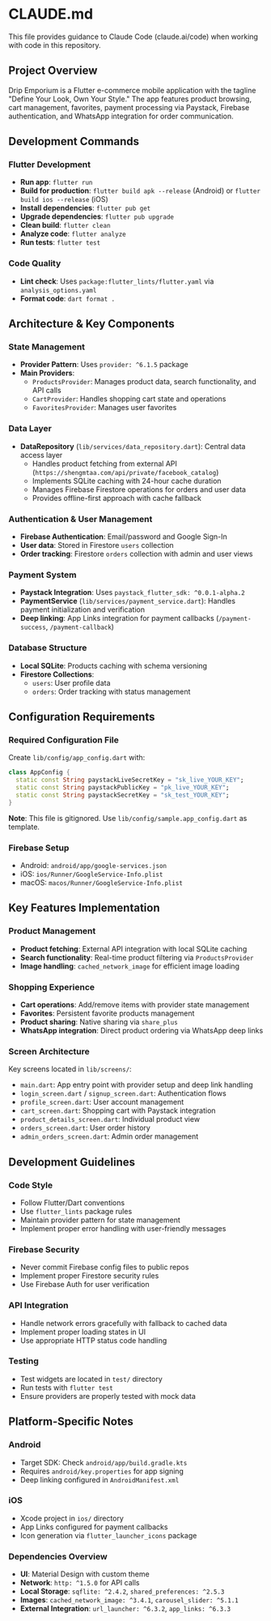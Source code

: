 # CLAUDE.md

This file provides guidance to Claude Code (claude.ai/code) when working with code in this repository.

## Project Overview

Drip Emporium is a Flutter e-commerce mobile application with the tagline "Define Your Look, Own Your Style." The app features product browsing, cart management, favorites, payment processing via Paystack, Firebase authentication, and WhatsApp integration for order communication.

## Development Commands

### Flutter Development
- **Run app**: `flutter run`
- **Build for production**: `flutter build apk --release` (Android) or `flutter build ios --release` (iOS)
- **Install dependencies**: `flutter pub get`
- **Upgrade dependencies**: `flutter pub upgrade`
- **Clean build**: `flutter clean`
- **Analyze code**: `flutter analyze`
- **Run tests**: `flutter test`

### Code Quality
- **Lint check**: Uses `package:flutter_lints/flutter.yaml` via `analysis_options.yaml`
- **Format code**: `dart format .`

## Architecture & Key Components

### State Management
- **Provider Pattern**: Uses `provider: ^6.1.5` package
- **Main Providers**:
  - `ProductsProvider`: Manages product data, search functionality, and API calls
  - `CartProvider`: Handles shopping cart state and operations
  - `FavoritesProvider`: Manages user favorites

### Data Layer
- **DataRepository** (`lib/services/data_repository.dart`): Central data access layer
  - Handles product fetching from external API (`https://shengmtaa.com/api/private/facebook_catalog`)
  - Implements SQLite caching with 24-hour cache duration
  - Manages Firebase Firestore operations for orders and user data
  - Provides offline-first approach with cache fallback

### Authentication & User Management
- **Firebase Authentication**: Email/password and Google Sign-In
- **User data**: Stored in Firestore `users` collection
- **Order tracking**: Firestore `orders` collection with admin and user views

### Payment System
- **Paystack Integration**: Uses `paystack_flutter_sdk: ^0.0.1-alpha.2`
- **PaymentService** (`lib/services/payment_service.dart`): Handles payment initialization and verification
- **Deep linking**: App Links integration for payment callbacks (`/payment-success`, `/payment-callback`)

### Database Structure
- **Local SQLite**: Products caching with schema versioning
- **Firestore Collections**:
  - `users`: User profile data
  - `orders`: Order tracking with status management

## Configuration Requirements

### Required Configuration File
Create `lib/config/app_config.dart` with:
```dart
class AppConfig {
  static const String paystackLiveSecretKey = "sk_live_YOUR_KEY";
  static const String paystackPublicKey = "pk_live_YOUR_KEY";
  static const String paystackSecretKey = "sk_test_YOUR_KEY";
}
```
**Note**: This file is gitignored. Use `lib/config/sample.app_config.dart` as template.

### Firebase Setup
- Android: `android/app/google-services.json`
- iOS: `ios/Runner/GoogleService-Info.plist`
- macOS: `macos/Runner/GoogleService-Info.plist`

## Key Features Implementation

### Product Management
- **Product fetching**: External API integration with local SQLite caching
- **Search functionality**: Real-time product filtering via `ProductsProvider`
- **Image handling**: `cached_network_image` for efficient image loading

### Shopping Experience
- **Cart operations**: Add/remove items with provider state management  
- **Favorites**: Persistent favorite products management
- **Product sharing**: Native sharing via `share_plus`
- **WhatsApp integration**: Direct product ordering via WhatsApp deep links

### Screen Architecture
Key screens located in `lib/screens/`:
- `main.dart`: App entry point with provider setup and deep link handling
- `login_screen.dart` / `signup_screen.dart`: Authentication flows
- `profile_screen.dart`: User account management
- `cart_screen.dart`: Shopping cart with Paystack integration
- `product_details_screen.dart`: Individual product view
- `orders_screen.dart`: User order history
- `admin_orders_screen.dart`: Admin order management

## Development Guidelines

### Code Style
- Follow Flutter/Dart conventions
- Use `flutter_lints` package rules
- Maintain provider pattern for state management
- Implement proper error handling with user-friendly messages

### Firebase Security
- Never commit Firebase config files to public repos
- Implement proper Firestore security rules
- Use Firebase Auth for user verification

### API Integration
- Handle network errors gracefully with fallback to cached data
- Implement proper loading states in UI
- Use appropriate HTTP status code handling

### Testing
- Test widgets are located in `test/` directory
- Run tests with `flutter test`
- Ensure providers are properly tested with mock data

## Platform-Specific Notes

### Android
- Target SDK: Check `android/app/build.gradle.kts`
- Requires `android/key.properties` for app signing
- Deep linking configured in `AndroidManifest.xml`

### iOS
- Xcode project in `ios/` directory
- App Links configured for payment callbacks
- Icon generation via `flutter_launcher_icons` package

### Dependencies Overview
- **UI**: Material Design with custom theme
- **Network**: `http: ^1.5.0` for API calls
- **Local Storage**: `sqflite: ^2.4.2`, `shared_preferences: ^2.5.3`
- **Images**: `cached_network_image: ^3.4.1`, `carousel_slider: ^5.1.1`
- **External Integration**: `url_launcher: ^6.3.2`, `app_links: ^6.3.3`
